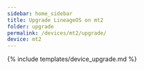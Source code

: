 ```yaml
---
sidebar: home_sidebar
title: Upgrade LineageOS on mt2
folder: upgrade
permalink: /devices/mt2/upgrade/
device: mt2
---
```

{% include templates/device_upgrade.md %}
